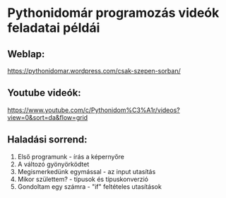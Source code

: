 # Pythonidomár programozás videók feladatai példái
## Weblap:
https://pythonidomar.wordpress.com/csak-szepen-sorban/

## Youtube videók:
https://www.youtube.com/c/Pythonidom%C3%A1r/videos?view=0&sort=da&flow=grid

## Haladási sorrend:

1. Első programunk - írás a képernyőre
2. A változó gyönyörködtet
3. Megismerkedünk egymással - az input utasítás
4. Mikor születtem? - típusok és típuskonverzió
5. Gondoltam egy számra - "if" feltételes utasítások

